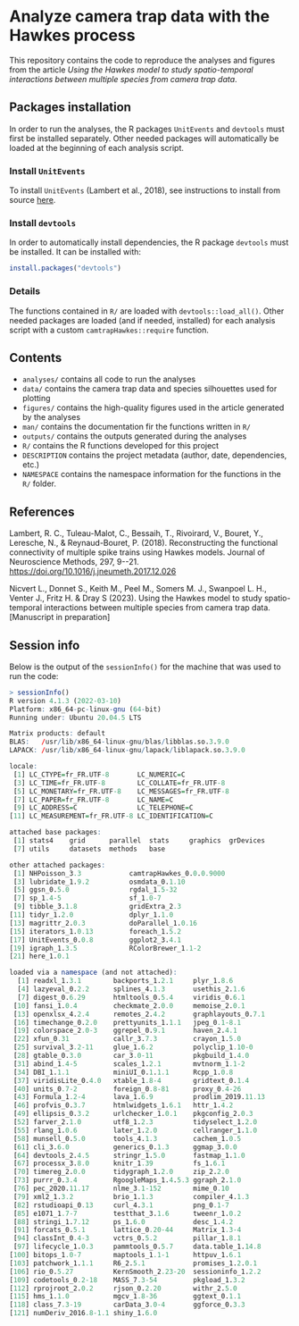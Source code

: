 # Analyze camera trap data with the Hawkes process

This repository contains the code to reproduce the analyses and figures from the article *Using the Hawkes model to study spatio-temporal interactions between multiple species from camera trap data*.

## Packages installation

In order to run the analyses, the R packages `UnitEvents` and `devtools` must first be installed separately. Other needed packages will automatically be loaded at the beginning of each analysis script.

### Install `UnitEvents`

To install `UnitEvents` (Lambert et al., 2018), see instructions to install from source [here](https://sourcesup.renater.fr/frs/?group_id=3267).

### Install `devtools`

In order to automatically install dependencies, the R package `devtools` must be installed. It can be installed with:

``` r
install.packages("devtools")
```

### Details

The functions contained in `R/` are loaded with `devtools::load_all()`. Other needed packages are loaded (and if needed, installed) for each analysis script with a custom `camtrapHawkes::require` function.

## Contents

-   `analyses/` contains all code to run the analyses
-   `data/` contains the camera trap data and species silhouettes used for plotting
-   `figures/` contains the high-quality figures used in the article generated by the analyses
-   `man/` contains the documentation fir the functions written in `R/`
-   `outputs/` contains the outputs generated during the analyses
-   `R/` contains the R functions developed for this project
-   `DESCRIPTION` contains the project metadata (author, date, dependencies, etc.)
-   `NAMESPACE` contains the namespace information for the functions in the `R/` folder.

## References

Lambert, R. C., Tuleau-Malot, C., Bessaih, T., Rivoirard, V., Bouret, Y., Leresche, N., & Reynaud-Bouret, P. (2018). Reconstructing the functional connectivity of multiple spike trains using Hawkes models. Journal of Neuroscience Methods, 297, 9--21. <https://doi.org/10.1016/j.jneumeth.2017.12.026>

Nicvert L., Donnet S., Keith M., Peel M., Somers M. J., Swanpoel L. H., Venter J., Fritz H. & Dray S (2023). Using the Hawkes model to study spatio-temporal interactions between multiple species from camera trap data. [Manuscript in preparation]

## Session info

Below is the output of the `sessionInfo()` for the machine that was used to run the code:

``` r
> sessionInfo()
R version 4.1.3 (2022-03-10)
Platform: x86_64-pc-linux-gnu (64-bit)
Running under: Ubuntu 20.04.5 LTS

Matrix products: default
BLAS:   /usr/lib/x86_64-linux-gnu/blas/libblas.so.3.9.0
LAPACK: /usr/lib/x86_64-linux-gnu/lapack/liblapack.so.3.9.0

locale:
 [1] LC_CTYPE=fr_FR.UTF-8       LC_NUMERIC=C              
 [3] LC_TIME=fr_FR.UTF-8        LC_COLLATE=fr_FR.UTF-8    
 [5] LC_MONETARY=fr_FR.UTF-8    LC_MESSAGES=fr_FR.UTF-8   
 [7] LC_PAPER=fr_FR.UTF-8       LC_NAME=C                 
 [9] LC_ADDRESS=C               LC_TELEPHONE=C            
[11] LC_MEASUREMENT=fr_FR.UTF-8 LC_IDENTIFICATION=C       

attached base packages:
 [1] stats4    grid      parallel  stats     graphics  grDevices
 [7] utils     datasets  methods   base     

other attached packages:
 [1] NHPoisson_3.3            camtrapHawkes_0.0.0.9000
 [3] lubridate_1.9.2          osmdata_0.1.10          
 [5] ggsn_0.5.0               rgdal_1.5-32            
 [7] sp_1.4-5                 sf_1.0-7                
 [9] tibble_3.1.8             gridExtra_2.3           
[11] tidyr_1.2.0              dplyr_1.1.0             
[13] magrittr_2.0.3           doParallel_1.0.16       
[15] iterators_1.0.13         foreach_1.5.2           
[17] UnitEvents_0.0.8         ggplot2_3.4.1           
[19] igraph_1.3.5             RColorBrewer_1.1-2      
[21] here_1.0.1              

loaded via a namespace (and not attached):
  [1] readxl_1.3.1        backports_1.2.1     plyr_1.8.6         
  [4] lazyeval_0.2.2      splines_4.1.3       usethis_2.1.6      
  [7] digest_0.6.29       htmltools_0.5.4     viridis_0.6.1      
 [10] fansi_1.0.4         checkmate_2.0.0     memoise_2.0.1      
 [13] openxlsx_4.2.4      remotes_2.4.2       graphlayouts_0.7.1 
 [16] timechange_0.2.0    prettyunits_1.1.1   jpeg_0.1-8.1       
 [19] colorspace_2.0-3    ggrepel_0.9.1       haven_2.4.1        
 [22] xfun_0.31           callr_3.7.3         crayon_1.5.0       
 [25] survival_3.2-11     glue_1.6.2          polyclip_1.10-0    
 [28] gtable_0.3.0        car_3.0-11          pkgbuild_1.4.0     
 [31] abind_1.4-5         scales_1.2.1        mvtnorm_1.1-2      
 [34] DBI_1.1.1           miniUI_0.1.1.1      Rcpp_1.0.8         
 [37] viridisLite_0.4.0   xtable_1.8-4        gridtext_0.1.4     
 [40] units_0.7-2         foreign_0.8-81      proxy_0.4-26       
 [43] Formula_1.2-4       lava_1.6.9          prodlim_2019.11.13 
 [46] profvis_0.3.7       htmlwidgets_1.6.1   httr_1.4.2         
 [49] ellipsis_0.3.2      urlchecker_1.0.1    pkgconfig_2.0.3    
 [52] farver_2.1.0        utf8_1.2.3          tidyselect_1.2.0   
 [55] rlang_1.0.6         later_1.2.0         cellranger_1.1.0   
 [58] munsell_0.5.0       tools_4.1.3         cachem_1.0.5       
 [61] cli_3.6.0           generics_0.1.3      ggmap_3.0.0        
 [64] devtools_2.4.5      stringr_1.5.0       fastmap_1.1.0      
 [67] processx_3.8.0      knitr_1.39          fs_1.6.1           
 [70] timereg_2.0.0       tidygraph_1.2.0     zip_2.2.0          
 [73] purrr_0.3.4         RgoogleMaps_1.4.5.3 ggraph_2.1.0       
 [76] pec_2020.11.17      nlme_3.1-152        mime_0.10          
 [79] xml2_1.3.2          brio_1.1.3          compiler_4.1.3     
 [82] rstudioapi_0.13     curl_4.3.1          png_0.1-7          
 [85] e1071_1.7-7         testthat_3.1.6      tweenr_1.0.2       
 [88] stringi_1.7.12      ps_1.6.0            desc_1.4.2         
 [91] forcats_0.5.1       lattice_0.20-44     Matrix_1.3-4       
 [94] classInt_0.4-3      vctrs_0.5.2         pillar_1.8.1       
 [97] lifecycle_1.0.3     pammtools_0.5.7     data.table_1.14.8  
[100] bitops_1.0-7        maptools_1.1-1      httpuv_1.6.1       
[103] patchwork_1.1.1     R6_2.5.1            promises_1.2.0.1   
[106] rio_0.5.27          KernSmooth_2.23-20  sessioninfo_1.2.2  
[109] codetools_0.2-18    MASS_7.3-54         pkgload_1.3.2      
[112] rprojroot_2.0.2     rjson_0.2.20        withr_2.5.0        
[115] hms_1.1.0           mgcv_1.8-36         ggtext_0.1.1       
[118] class_7.3-19        carData_3.0-4       ggforce_0.3.3      
[121] numDeriv_2016.8-1.1 shiny_1.6.0      
```

